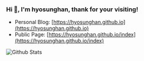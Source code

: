 ### Hi 👋, I'm hyosunghan, thank for your visiting!

+ Personal Blog: [https://hyosunghan.github.io](https://hyosunghan.github.io)
+ Public Page: [https://hyosunghan.github.io/index](https://hyosunghan.github.io/index)

![Github Stats](https://github-readme-stats.vercel.app/api?username=hyosunghan&show_icons=true)

<!--
**hyosunghan/hyosunghan** is a ✨ _special_ ✨ repository because its `README.md` (this file) appears on your GitHub profile.

Here are some ideas to get you started:

- 🔭 I’m currently working on ...
- 🌱 I’m currently learning ...
- 👯 I’m looking to collaborate on ...
- 🤔 I’m looking for help with ...
- 💬 Ask me about ...
- 📫 How to reach me: ...
- 😄 Pronouns: ...
- ⚡ Fun fact: ...
-->
